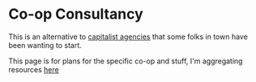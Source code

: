 # Co-op Consultancy

This is an alternative to [capitalist agencies][fatcat] that some folks in town have been wanting to start.

[fatcat]: 0bc87459-4d68-45d7-aee4-f52e5b1d17aa.md

This page is for plans for the specific co-op and stuff, I'm aggregating resources [here][co-op resources]

[co-op resources]: 0fedb9ef-4341-4837-8c20-e4c3ffe05268.md
